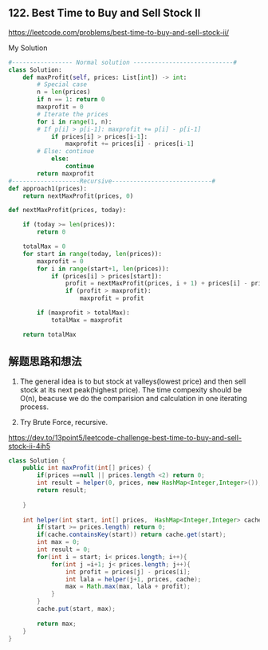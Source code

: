 ## 122. Best Time to Buy and Sell Stock II

https://leetcode.com/problems/best-time-to-buy-and-sell-stock-ii/

My Solution

```python 
#----------------- Normal solution ----------------------------#
class Solution:
    def maxProfit(self, prices: List[int]) -> int:
        # Special case
        n = len(prices)
        if n == 1: return 0
        maxprofit = 0
        # Iterate the prices
        for i in range(1, n):
        # If p[i] > p[i-1]: maxprofit += p[i] - p[i-1]
            if prices[i] > prices[i-1]:
                maxprofit += prices[i] - prices[i-1]    
        # Else: continue
            else:
                continue
        return maxprofit
#-------------------Recursive----------------------------#
def approach1(prices):
    return nextMaxProfit(prices, 0)

def nextMaxProfit(prices, today):

    if (today >= len(prices)):
        return 0

    totalMax = 0
    for start in range(today, len(prices)):
        maxprofit = 0
        for i in range(start+1, len(prices)):
            if (prices[i] > prices[start]):
                profit = nextMaxProfit(prices, i + 1) + prices[i] - prices[start]
                if (profit > maxprofit):
                    maxprofit = profit

        if (maxprofit > totalMax):
            totalMax = maxprofit

    return totalMax
```

## 解题思路和想法
1. The general idea is to but stock at valleys(lowest price) and then sell stock at its next peak(highest price). The time compexity should be O(n), beacuse we do
the comparision and calculation in one iterating process.

2. Try Brute Force, recursive. 

https://dev.to/13point5/leetcode-challenge-best-time-to-buy-and-sell-stock-ii-4ih5

```java
class Solution {
    public int maxProfit(int[] prices) {
        if(prices ==null || prices.length <2) return 0;
        int result = helper(0, prices, new HashMap<Integer,Integer>());        
        return result;
        
    }
    
    int helper(int start, int[] prices,  HashMap<Integer,Integer> cache){
        if(start >= prices.length) return 0;
        if(cache.containsKey(start)) return cache.get(start);
        int max = 0;
        int result = 0;
        for(int i = start; i< prices.length; i++){
            for(int j =i+1; j< prices.length; j++){
                int profit = prices[j] - prices[i];
                int lala = helper(j+1, prices, cache);
                max = Math.max(max, lala + profit);
            }
        }
        cache.put(start, max);
        
        return max;
    }
}
```

